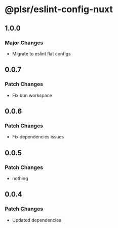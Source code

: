 # @plsr/eslint-config-nuxt

## 1.0.0

### Major Changes

- Migrate to eslint flat configs

## 0.0.7

### Patch Changes

- Fix bun workspace

## 0.0.6

### Patch Changes

- Fix dependencies issues

## 0.0.5

### Patch Changes

- nothing

## 0.0.4

### Patch Changes

- Updated dependencies
